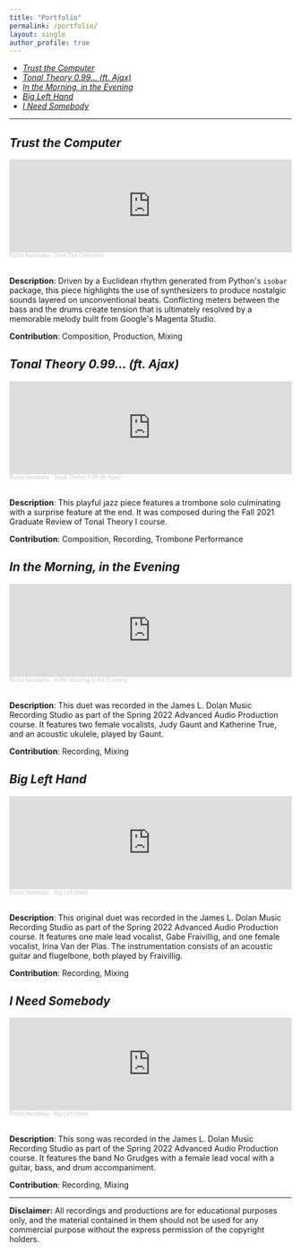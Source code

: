 ```yaml
---
title: "Portfolio"
permalink: /portfolio/
layout: single
author_profile: true
---
```


- [_Trust the Computer_](https://richa-namballa.github.io/portfolio/#trust-the-computer)
- [_Tonal Theory 0.99... (ft. Ajax)_](https://richa-namballa.github.io/portfolio/#tonal-theory-099-ft-ajax)
- [_In the Morning, in the Evening_](https://richa-namballa.github.io/portfolio/#in-the-morning-in-the-evening)
- [_Big Left Hand_](https://richa-namballa.github.io/portfolio/#big-left-hand)
- [_I Need Somebody_](https://richa-namballa.github.io/portfolio/#i-need-somebody)

---

##  _Trust the Computer_
<iframe width="100%" height="166" scrolling="no" frameborder="no" allow="autoplay" src="https://w.soundcloud.com/player/?url=https%3A//api.soundcloud.com/tracks/1367988541&color=%23ff0a00&auto_play=false&hide_related=false&show_comments=true&show_user=true&show_reposts=false&show_teaser=true"></iframe><div style="font-size: 10px; color: #cccccc;line-break: anywhere;word-break: normal;overflow: hidden;white-space: nowrap;text-overflow: ellipsis; font-family: Interstate,Lucida Grande,Lucida Sans Unicode,Lucida Sans,Garuda,Verdana,Tahoma,sans-serif;font-weight: 100;"><a href="https://soundcloud.com/richanamballa" title="Richa Namballa" target="_blank" style="color: #cccccc; text-decoration: none;">Richa Namballa</a> · <a href="https://soundcloud.com/richanamballa/trust-the-computer" title="Trust The Computer" target="_blank" style="color: #cccccc; text-decoration: none;">Trust The Computer</a></div>
<br>

**Description**: Driven by a Euclidean rhythm generated from Python's `isobar` package, this piece highlights the use of synthesizers to produce nostalgic sounds layered on unconventional beats. Conflicting meters between the bass and the drums create tension that is ultimately resolved by a memorable melody built from Google's Magenta Studio.

**Contribution**: Composition, Production, Mixing

## _Tonal Theory 0.99... (ft. Ajax)_
<iframe width="100%" height="166" scrolling="no" frameborder="no" allow="autoplay" src="https://w.soundcloud.com/player/?url=https%3A//api.soundcloud.com/tracks/1367987548&color=%23ff0a00&auto_play=false&hide_related=false&show_comments=true&show_user=true&show_reposts=false&show_teaser=true"></iframe><div style="font-size: 10px; color: #cccccc;line-break: anywhere;word-break: normal;overflow: hidden;white-space: nowrap;text-overflow: ellipsis; font-family: Interstate,Lucida Grande,Lucida Sans Unicode,Lucida Sans,Garuda,Verdana,Tahoma,sans-serif;font-weight: 100;"><a href="https://soundcloud.com/richanamballa" title="Richa Namballa" target="_blank" style="color: #cccccc; text-decoration: none;">Richa Namballa</a> · <a href="https://soundcloud.com/richanamballa/tonal-theory-099-ft-ajax" title="Tonal Theory 0.99 (ft. Ajax)" target="_blank" style="color: #cccccc; text-decoration: none;">Tonal Theory 0.99 (ft. Ajax)</a></div>
<br>

**Description**: This playful jazz piece features a trombone solo culminating with a surprise feature at the end. It was composed during the Fall 2021 Graduate Review of Tonal Theory I course.

**Contribution**: Composition, Recording, Trombone Performance

## _In the Morning, in the Evening_
<iframe width="100%" height="166" scrolling="no" frameborder="no" allow="autoplay" src="https://w.soundcloud.com/player/?url=https%3A//api.soundcloud.com/tracks/1367990398%3Fsecret_token%3Ds-trgCk0fFzYe&color=%23ff0a00&auto_play=false&hide_related=false&show_comments=true&show_user=true&show_reposts=false&show_teaser=true"></iframe><div style="font-size: 10px; color: #cccccc;line-break: anywhere;word-break: normal;overflow: hidden;white-space: nowrap;text-overflow: ellipsis; font-family: Interstate,Lucida Grande,Lucida Sans Unicode,Lucida Sans,Garuda,Verdana,Tahoma,sans-serif;font-weight: 100;"><a href="https://soundcloud.com/richanamballa" title="Richa Namballa" target="_blank" style="color: #cccccc; text-decoration: none;">Richa Namballa</a> · <a href="https://soundcloud.com/richanamballa/in-the-morning-in-the-evening/s-trgCk0fFzYe" title="In the Morning In the Evening" target="_blank" style="color: #cccccc; text-decoration: none;">In the Morning In the Evening</a></div>
<br>

**Description**: This duet was recorded in the James L. Dolan Music Recording Studio as part of the Spring 2022 Advanced Audio Production course. It features two female vocalists, Judy Gaunt and Katherine True, and an acoustic ukulele, played by Gaunt.

**Contribution**: Recording, Mixing

## _Big Left Hand_
<iframe width="100%" height="166" scrolling="no" frameborder="no" allow="autoplay" src="https://w.soundcloud.com/player/?url=https%3A//api.soundcloud.com/tracks/1387162273%3Fsecret_token%3Ds-A1OpVUhbG14&color=%23ff0a00&auto_play=false&hide_related=false&show_comments=true&show_user=true&show_reposts=false&show_teaser=true"></iframe><div style="font-size: 10px; color: #cccccc;line-break: anywhere;word-break: normal;overflow: hidden;white-space: nowrap;text-overflow: ellipsis; font-family: Interstate,Lucida Grande,Lucida Sans Unicode,Lucida Sans,Garuda,Verdana,Tahoma,sans-serif;font-weight: 100;"><a href="https://soundcloud.com/richanamballa" title="Richa Namballa" target="_blank" style="color: #cccccc; text-decoration: none;">Richa Namballa</a> · <a href="https://soundcloud.com/richanamballa/big-left-hand/s-A1OpVUhbG14" title="Big Left Hand" target="_blank" style="color: #cccccc; text-decoration: none;">Big Left Hand</a></div>
<br>

**Description**: This original duet was recorded in the James L. Dolan Music Recording Studio as part of the Spring 2022 Advanced Audio Production course. It features one male lead vocalist, Gabe Fraivillig, and one female vocalist, Irina Van der Plas. The instrumentation consists of an acoustic guitar and flugelbone, both played by Fraivillig.

**Contribution**: Recording, Mixing

## _I Need Somebody_
<iframe width="100%" height="166" scrolling="no" frameborder="no" allow="autoplay" src="https://w.soundcloud.com/player/?url=https%3A//api.soundcloud.com/tracks/1387162273%3Fsecret_token%3Ds-A1OpVUhbG14&color=%23ff0a00&auto_play=false&hide_related=false&show_comments=true&show_user=true&show_reposts=false&show_teaser=true"></iframe><div style="font-size: 10px; color: #cccccc;line-break: anywhere;word-break: normal;overflow: hidden;white-space: nowrap;text-overflow: ellipsis; font-family: Interstate,Lucida Grande,Lucida Sans Unicode,Lucida Sans,Garuda,Verdana,Tahoma,sans-serif;font-weight: 100;"><a href="https://soundcloud.com/richanamballa" title="Richa Namballa" target="_blank" style="color: #cccccc; text-decoration: none;">Richa Namballa</a> · <a href="https://soundcloud.com/richanamballa/big-left-hand/s-A1OpVUhbG14" title="Big Left Hand" target="_blank" style="color: #cccccc; text-decoration: none;">Big Left Hand</a></div>
<br>

**Description**: This song was recorded in the James L. Dolan Music Recording Studio as part of the Spring 2022 Advanced Audio Production course. It features the band No Grudges with a female lead vocal with a guitar, bass, and drum accompaniment.

**Contribution**: Recording, Mixing

---
**Disclaimer:** All recordings and productions are for educational purposes only, and the material contained in them should not be used for any commercial purpose without the express permission of the copyright holders.
